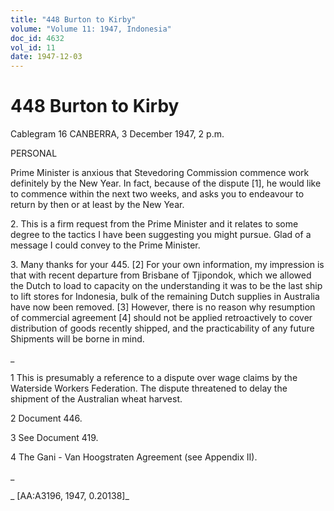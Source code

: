```yaml
---
title: "448 Burton to Kirby"
volume: "Volume 11: 1947, Indonesia"
doc_id: 4632
vol_id: 11
date: 1947-12-03
---
```


# 448 Burton to Kirby

Cablegram 16 CANBERRA, 3 December 1947, 2 p.m.

PERSONAL

Prime Minister is anxious that Stevedoring Commission commence work definitely by the New Year. In fact, because of the dispute [1], he would like to commence within the next two weeks, and asks you to endeavour to return by then or at least by the New Year.

2\. This is a firm request from the Prime Minister and it relates to some degree to the tactics I have been suggesting you might pursue. Glad of a message I could convey to the Prime Minister.

3\. Many thanks for your 445. [2] For your own information, my impression is that with recent departure from Brisbane of Tjipondok, which we allowed the Dutch to load to capacity on the understanding it was to be the last ship to lift stores for Indonesia, bulk of the remaining Dutch supplies in Australia have now been removed. [3] However, there is no reason why resumption of commercial agreement [4] should not be applied retroactively to cover distribution of goods recently shipped, and the practicability of any future Shipments will be borne in mind.

_

1 This is presumably a reference to a dispute over wage claims by the Waterside Workers Federation. The dispute threatened to delay the shipment of the Australian wheat harvest.

2 Document 446.

3 See Document 419.

4 The Gani - Van Hoogstraten Agreement (see Appendix II).

_

_ [AA:A3196, 1947, 0.20138]_
